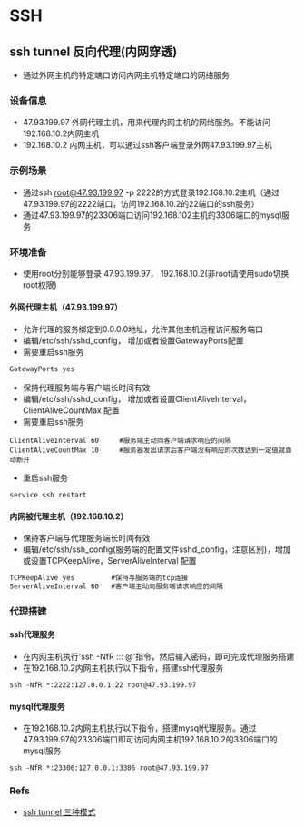 # SSH
## ssh tunnel 反向代理(内网穿透)
- 通过外网主机的特定端口访问内网主机特定端口的网络服务

### 设备信息
- 47.93.199.97 外网代理主机，用来代理内网主机的网络服务。不能访问192.168.10.2内网主机
- 192.168.10.2 内网主机，可以通过ssh客户端登录外网47.93.199.97主机

### 示例场景
- 通过ssh root@47.93.199.97 -p 2222的方式登录192.168.10.2主机（通过47.93.199.97的2222端口，访问192.168.10.2的22端口的ssh服务）
- 通过47.93.199.97的23306端口访问192.168.102主机的3306端口的mysql服务

### 环境准备
- 使用root分别能够登录 47.93.199.97， 192.168.10.2(非root请使用sudo切换root权限)

#### 外网代理主机（47.93.199.97）
- 允许代理的服务绑定到0.0.0.0地址，允许其他主机远程访问服务端口
- 编辑/etc/ssh/sshd_config， 增加或者设置GatewayPorts配置
- 需要重启ssh服务
``` txt
GatewayPorts yes
```

- 保持代理服务端与客户端长时间有效
- 编辑/etc/ssh/sshd_config， 增加或者设置ClientAliveInterval，ClientAliveCountMax 配置
- 需要重启ssh服务
``` shell
ClientAliveInterval 60     #服务端主动向客户端请求响应的间隔
ClientAliveCountMax 10     #服务器发出请求后客户端没有响应的次数达到一定值就自动断开
```

- 重启ssh服务
``` shell
service ssh restart
```

#### 内网被代理主机（192.168.10.2）
- 保持客户端与代理服务端长时间有效
- 编辑/etc/ssh/ssh_config(服务端的配置文件sshd_config，注意区别)，增加或设置TCPKeepAlive，ServerAliveInterval 配置
``` txt
TCPKeepAlive yes         #保持与服务端的tcp连接
ServerAliveInterval 60   #客户端主动向服务端请求响应的间隔
```

### 代理搭建
#### ssh代理服务
- 在内网主机执行'ssh -NfR <remote binding host>:<remote bing port>:<local host>:<local port> <remote login user>@<remote host>'指令，然后输入密码，即可完成代理服务搭建
- 在192.168.10.2内网主机执行以下指令，搭建ssh代理服务
``` shell
ssh -NfR *:2222:127.0.0.1:22 root@47.93.199.97
```
  
#### mysql代理服务
- 在192.168.10.2内网主机执行以下指令，搭建mysql代理服务。通过47.93.199.97的23306端口即可访问内网主机192.168.10.2的3306端口的mysql服务
``` shell
ssh -NfR *:23306:127.0.0.1:3306 root@47.93.199.97
```

### Refs
- [ssh tunnel 三种模式](https://github.com/caojx-git/learn/blob/master/notes/linux/ssh%20tunnel%20%E4%B8%89%E7%A7%8D%E6%A8%A1%E5%BC%8F_2.md)
